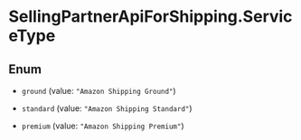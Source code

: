 # SellingPartnerApiForShipping.ServiceType

## Enum


* `ground` (value: `"Amazon Shipping Ground"`)

* `standard` (value: `"Amazon Shipping Standard"`)

* `premium` (value: `"Amazon Shipping Premium"`)


